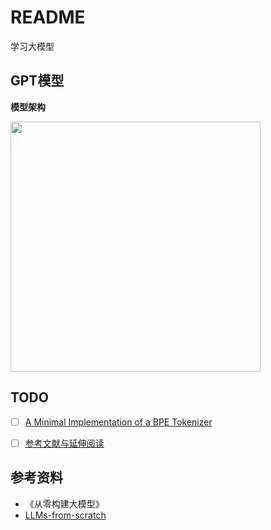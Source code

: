 # README
学习大模型

## GPT模型

**模型架构**

<img src="https://sebastianraschka.com/images/LLMs-from-scratch-images/ch04_compressed/15.webp" width="400px">

## TODO
- [ ]  [A Minimal Implementation of a BPE Tokenizer](https://github.com/karpathy/minbpe)
- [ ] [参考文献与延伸阅读](https://weread.qq.com/web/reader/52e320c0813ab9edeg01750fk272329d026d2723d092b535)


## 参考资料
- 《从零构建大模型》
- [LLMs-from-scratch](https://github.com/rasbt/LLMs-from-scratch)
